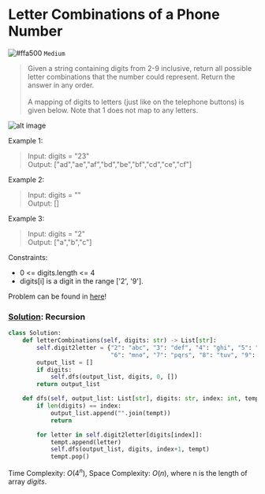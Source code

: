 # Letter Combinations of a Phone Number
![#ffa500](https://placehold.co/1x1/ffa500/ffa500.png) `Medium`

> Given a string containing digits from 2-9 inclusive, return all possible letter combinations that the number could represent. Return the answer in any order.<br><br>
A mapping of digits to letters (just like on the telephone buttons) is given below. Note that 1 does not map to any letters.

![alt image](https://assets.leetcode.com/uploads/2022/03/15/1200px-telephone-keypad2svg.png)

Example 1:
> Input: digits = "23"\
Output: ["ad","ae","af","bd","be","bf","cd","ce","cf"]

Example 2:
> Input: digits = ""\
Output: []

Example 3:
> Input: digits = "2"\
Output: ["a","b","c"]

Constraints:
- 0 <= digits.length <= 4
- digits[i] is a digit in the range ['2', '9'].

Problem can be found in [here](https://leetcode.com/problems/letter-combinations-of-a-phone-number)!

### [Solution](/Recursion/17-LetterCombinationsofaPhoneNumber/solution.py): Recursion

```python
class Solution:
    def letterCombinations(self, digits: str) -> List[str]:
        self.digit2letter = {"2": "abc", "3": "def", "4": "ghi", "5": "jkl",
                             "6": "mno", "7": "pqrs", "8": "tuv", "9": "wxyz"}
        output_list = []
        if digits:
            self.dfs(output_list, digits, 0, [])
        return output_list

    def dfs(self, output_list: List[str], digits: str, index: int, tempt: List[int]):
        if len(digits) == index:
            output_list.append("".join(tempt))
            return

        for letter in self.digit2letter[digits[index]]:
            tempt.append(letter)
            self.dfs(output_list, digits, index+1, tempt)
            tempt.pop()
```

Time Complexity: $O(4^n)$, Space Complexity: $O(n)$, where n is the length of array $digits$.

